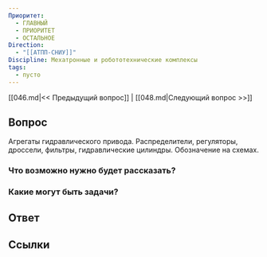 ```yaml
---
Приоритет:
  - ГЛАВНЫЙ
  - ПРИОРИТЕТ
  - ОСТАЛЬНОЕ
Direction:
  - "[[АТПП-СНИУ]]" 
Discipline: Мехатронные и робототехнические комплексы 
tags:
  - пусто
---
```

[[046.md|<< Предыдущий вопрос]] | [[048.md|Следующий вопрос >>]]
## Вопрос

Агрегаты гидравлического привода. Распределители, регуляторы, дроссели, фильтры, гидравлические цилиндры. Обозначение на схемах.

### Что возможно нужно будет рассказать?

### Какие могут быть задачи?

## Ответ

## Ссылки
